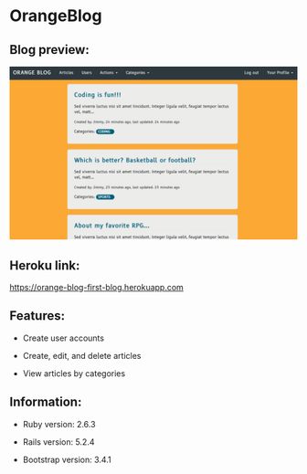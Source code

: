 # OrangeBlog

## Blog preview:

![](app/assets/images/preview.png)

## Heroku link:
https://orange-blog-first-blog.herokuapp.com

## Features:

* Create user accounts

* Create, edit, and delete articles

* View articles by categories

## Information:

* Ruby version: 2.6.3

* Rails version: 5.2.4

* Bootstrap version: 3.4.1

